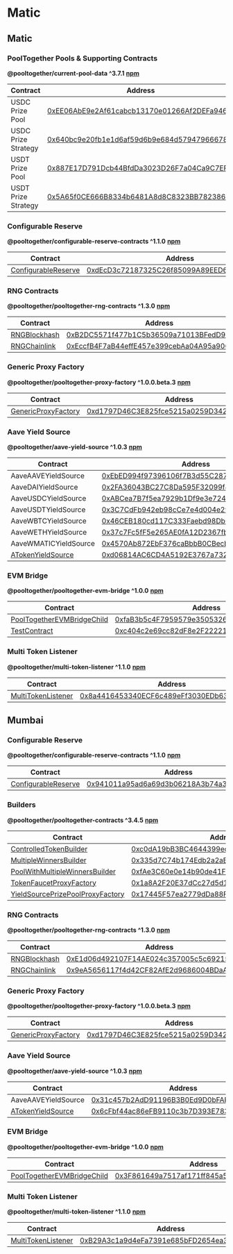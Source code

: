 # Matic

## Matic

### PoolTogether Pools & Supporting Contracts

**@pooltogether/current-pool-data ^3.7.1** [**npm**](https://www.npmjs.com/package/@pooltogether/current-pool-data)

| Contract            | Address                                                                                                                  |
| ------------------- | ------------------------------------------------------------------------------------------------------------------------ |
| USDC Prize Pool     | [0xEE06AbE9e2Af61cabcb13170e01266Af2DEFa946](https://polygonscan.com/address/0xEE06AbE9e2Af61cabcb13170e01266Af2DEFa946) |
| USDC Prize Strategy | [0x640bc9e20fb1e1d6af59d6b9e684d57947966678](https://polygonscan.com/address/0x640bc9e20fb1e1d6af59d6b9e684d57947966678) |
| USDT Prize Pool     | [0x887E17D791Dcb44BfdDa3023D26F7a04Ca9C7EF4](https://polygonscan.com/address/0x887E17D791Dcb44BfdDa3023D26F7a04Ca9C7EF4) |
| USDT Prize Strategy | [0x5A65f0CE666B8334b6481A8d8C8323BB782386e6](https://polygonscan.com/address/0x5A65f0CE666B8334b6481A8d8C8323BB782386e6) |

### Configurable Reserve

**@pooltogether/configurable-reserve-contracts ^1.1.0** [**npm**](https://www.npmjs.com/package/@pooltogether/configurable-reserve-contracts)

| Contract                                                                                                                            | Address                                                                                                                  | Artifact                                                                                                                          |
| ----------------------------------------------------------------------------------------------------------------------------------- | ------------------------------------------------------------------------------------------------------------------------ | --------------------------------------------------------------------------------------------------------------------------------- |
| [ConfigurableReserve](https://github.com/pooltogether/pooltogether-reserve-contracts/tree/master/contracts/ConfigurableReserve.sol) | [0xdEcD3c72187325C26f85099A89EED6D5bB4604D3](https://polygonscan.com/address/0xdEcD3c72187325C26f85099A89EED6D5bB4604D3) | [Artifact](https://github.com/pooltogether/pooltogether-reserve-contracts/tree/master/deployments/matic/ConfigurableReserve.json) |

### RNG Contracts

**@pooltogether/pooltogether-rng-contracts ^1.3.0** [**npm**](https://www.npmjs.com/package/@pooltogether/pooltogether-rng-contracts)

| Contract                                                                                                          | Address                                                                                                                  | Artifact                                                                                                               |
| ----------------------------------------------------------------------------------------------------------------- | ------------------------------------------------------------------------------------------------------------------------ | ---------------------------------------------------------------------------------------------------------------------- |
| [RNGBlockhash](https://github.com/pooltogether/pooltogether-rng-contracts/tree/master/contracts/RNGBlockhash.sol) | [0xB2DC5571f477b1C5b36509a71013BFedD9Cc492F](https://polygonscan.com/address/0xB2DC5571f477b1C5b36509a71013BFedD9Cc492F) | [Artifact](https://github.com/pooltogether/pooltogether-rng-contracts/tree/master/deployments/matic/RNGBlockhash.json) |
| [RNGChainlink](https://github.com/pooltogether/pooltogether-rng-contracts/tree/master/contracts/RNGChainlink.sol) | [0xEccfB4F7aB44effE457e399cebAa04A95a9061d8](https://polygonscan.com/address/0xEccfB4F7aB44effE457e399cebAa04A95a9061d8) | [Artifact](https://github.com/pooltogether/pooltogether-rng-contracts/tree/master/deployments/matic/RNGChainlink.json) |

### Generic Proxy Factory

**@pooltogether/pooltogether-proxy-factory ^1.0.0.beta.3** [**npm**](https://www.npmjs.com/package/@pooltogether/pooltogether-proxy-factory)

| Contract                                                                                                                      | Address                                                                                                                  | Artifact                                                                                                                    |
| ----------------------------------------------------------------------------------------------------------------------------- | ------------------------------------------------------------------------------------------------------------------------ | --------------------------------------------------------------------------------------------------------------------------- |
| [GenericProxyFactory](https://github.com/pooltogether/pooltogether-proxy-factory/tree/main/contracts/GenericProxyFactory.sol) | [0xd1797D46C3E825fce5215a0259D3426a5c49455C](https://polygonscan.com/address/0xd1797D46C3E825fce5215a0259D3426a5c49455C) | [Artifact](https://github.com/pooltogether/pooltogether-proxy-factory/tree/main/deployments/matic/GenericProxyFactory.json) |

### Aave Yield Source

**@pooltogether/aave-yield-source ^1.0.3** [**npm**](https://www.npmjs.com/package/@pooltogether/aave-yield-source)

| Contract                                                                                                                      | Address                                                                                                                  | Artifact                                                                                                             |
| ----------------------------------------------------------------------------------------------------------------------------- | ------------------------------------------------------------------------------------------------------------------------ | -------------------------------------------------------------------------------------------------------------------- |
| AaveAAVEYieldSource                                                                                                           | [0xEbED994f97396106f7B3d55C287A6A51128cDBB1](https://polygonscan.com/address/0xEbED994f97396106f7B3d55C287A6A51128cDBB1) | [Artifact](https://github.com/pooltogether/aave-yield-source/tree/main/deployments/matic/AaveAAVEYieldSource.json)   |
| AaveDAIYieldSource                                                                                                            | [0x2FA36043BC27C8Da595F32099f4e8E5Ae48cf46e](https://polygonscan.com/address/0x2FA36043BC27C8Da595F32099f4e8E5Ae48cf46e) | [Artifact](https://github.com/pooltogether/aave-yield-source/tree/main/deployments/matic/AaveDAIYieldSource.json)    |
| AaveUSDCYieldSource                                                                                                           | [0xABCea7B7f5ea7929b1Df9e3e7241547Fe7b7af14](https://polygonscan.com/address/0xABCea7B7f5ea7929b1Df9e3e7241547Fe7b7af14) | [Artifact](https://github.com/pooltogether/aave-yield-source/tree/main/deployments/matic/AaveUSDCYieldSource.json)   |
| AaveUSDTYieldSource                                                                                                           | [0x3C7CdFb942eb98cCe7e4d004e2927788CD9E54fe](https://polygonscan.com/address/0x3C7CdFb942eb98cCe7e4d004e2927788CD9E54fe) | [Artifact](https://github.com/pooltogether/aave-yield-source/tree/main/deployments/matic/AaveUSDTYieldSource.json)   |
| AaveWBTCYieldSource                                                                                                           | [0x46CEB180cd117C333Faebd98DbC31BeE32e7c116](https://polygonscan.com/address/0x46CEB180cd117C333Faebd98DbC31BeE32e7c116) | [Artifact](https://github.com/pooltogether/aave-yield-source/tree/main/deployments/matic/AaveWBTCYieldSource.json)   |
| AaveWETHYieldSource                                                                                                           | [0x37c7Fc5fF5e265AE0fA12D2367fbDdA7D22c862C](https://polygonscan.com/address/0x37c7Fc5fF5e265AE0fA12D2367fbDdA7D22c862C) | [Artifact](https://github.com/pooltogether/aave-yield-source/tree/main/deployments/matic/AaveWETHYieldSource.json)   |
| AaveWMATICYieldSource                                                                                                         | [0x4570Ab872EbF376caBbbB0CBecb985dFe2757900](https://polygonscan.com/address/0x4570Ab872EbF376caBbbB0CBecb985dFe2757900) | [Artifact](https://github.com/pooltogether/aave-yield-source/tree/main/deployments/matic/AaveWMATICYieldSource.json) |
| [ATokenYieldSource](https://github.com/pooltogether/aave-yield-source/tree/main/contracts/yield-source/ATokenYieldSource.sol) | [0xd06814AC6CD4A5192E3767a7329a731A3d2E3F1C](https://polygonscan.com/address/0xd06814AC6CD4A5192E3767a7329a731A3d2E3F1C) | [Artifact](https://github.com/pooltogether/aave-yield-source/tree/main/deployments/matic/ATokenYieldSource.json)     |

### EVM Bridge

**@pooltogether/pooltogether-evm-bridge ^1.0.0** [**npm**](https://www.npmjs.com/package/@pooltogether/pooltogether-evm-bridge)

| Contract                                                                                                                                   | Address                                                                                                                  | Artifact                                                                                                                          |
| ------------------------------------------------------------------------------------------------------------------------------------------ | ------------------------------------------------------------------------------------------------------------------------ | --------------------------------------------------------------------------------------------------------------------------------- |
| [PoolTogetherEVMBridgeChild](https://github.com/pooltogether/pooltogether-evm-bridge/tree/master/contracts/PoolTogetherEVMBridgeChild.sol) | [0xfaB3b5c4F7959579e350532600707e0269e01F38](https://polygonscan.com/address/0xfaB3b5c4F7959579e350532600707e0269e01F38) | [Artifact](https://github.com/pooltogether/pooltogether-evm-bridge/tree/master/deployments/matic/PoolTogetherEVMBridgeChild.json) |
| [TestContract](https://github.com/pooltogether/pooltogether-evm-bridge/tree/master/contracts/test/TestContract.sol)                        | [0xc404c2e69cc82dF8e2F22221f1D1d8e6663bc5F5](https://polygonscan.com/address/0xc404c2e69cc82dF8e2F22221f1D1d8e6663bc5F5) | [Artifact](https://github.com/pooltogether/pooltogether-evm-bridge/tree/master/deployments/matic/TestContract.json)               |

### Multi Token Listener

**@pooltogether/multi-token-listener ^1.1.0** [**npm**](https://www.npmjs.com/package/@pooltogether/multi-token-listener)

| Contract                                                                                                                | Address                                                                                                                  | Artifact                                                                                                               |
| ----------------------------------------------------------------------------------------------------------------------- | ------------------------------------------------------------------------------------------------------------------------ | ---------------------------------------------------------------------------------------------------------------------- |
| [MultiTokenListener](https://github.com/pooltogether/multi-token-listener/tree/master/contracts/MultiTokenListener.sol) | [0x8a4416453340ECF6c489eFf3030EDb632b0087B2](https://polygonscan.com/address/0x8a4416453340ECF6c489eFf3030EDb632b0087B2) | [Artifact](https://github.com/pooltogether/multi-token-listener/tree/master/deployments/matic/MultiTokenListener.json) |

## Mumbai

### Configurable Reserve

**@pooltogether/configurable-reserve-contracts ^1.1.0** [**npm**](https://www.npmjs.com/package/@pooltogether/configurable-reserve-contracts)

| Contract                                                                                                                            | Address                                                                                                                                 | Artifact                                                                                                                           |
| ----------------------------------------------------------------------------------------------------------------------------------- | --------------------------------------------------------------------------------------------------------------------------------------- | ---------------------------------------------------------------------------------------------------------------------------------- |
| [ConfigurableReserve](https://github.com/pooltogether/pooltogether-reserve-contracts/tree/master/contracts/ConfigurableReserve.sol) | [0x941011a95ad6a69d3b06218A3b74a3f6296481A8](https://explorer-mumbai.maticvigil.com/address/0x941011a95ad6a69d3b06218A3b74a3f6296481A8) | [Artifact](https://github.com/pooltogether/pooltogether-reserve-contracts/tree/master/deployments/mumbai/ConfigurableReserve.json) |

### Builders

**@pooltogether/pooltogether-contracts ^3.4.5** [**npm**](https://www.npmjs.com/package/@pooltogether/pooltogether-contracts)

| Contract                                                                                                                                                                           | Address                                                                                                                                 | Artifact                                                                                                                                     |
| ---------------------------------------------------------------------------------------------------------------------------------------------------------------------------------- | --------------------------------------------------------------------------------------------------------------------------------------- | -------------------------------------------------------------------------------------------------------------------------------------------- |
| [ControlledTokenBuilder](https://github.com/pooltogether/pooltogether-pool-contracts/tree/master/contracts/builders/ControlledTokenBuilder.sol)                                    | [0xc0dA19bB3BC4644399ec85808d1ea52cD9f01bB3](https://explorer-mumbai.maticvigil.com/address/0xc0dA19bB3BC4644399ec85808d1ea52cD9f01bB3) | [Artifact](https://github.com/pooltogether/pooltogether-pool-contracts/tree/master/deployments/mumbai/ControlledTokenBuilder.json)           |
| [MultipleWinnersBuilder](https://github.com/pooltogether/pooltogether-pool-contracts/tree/master/contracts/builders/MultipleWinnersBuilder.sol)                                    | [0x335d7C74b174Edb2a2aB9717A2f2b42D0EC1b0c3](https://explorer-mumbai.maticvigil.com/address/0x335d7C74b174Edb2a2aB9717A2f2b42D0EC1b0c3) | [Artifact](https://github.com/pooltogether/pooltogether-pool-contracts/tree/master/deployments/mumbai/MultipleWinnersBuilder.json)           |
| [PoolWithMultipleWinnersBuilder](https://github.com/pooltogether/pooltogether-pool-contracts/tree/master/contracts/builders/PoolWithMultipleWinnersBuilder.sol)                    | [0xfAe3C60e0e14b90de41FbD05d9D82Cd5e8D90068](https://explorer-mumbai.maticvigil.com/address/0xfAe3C60e0e14b90de41FbD05d9D82Cd5e8D90068) | [Artifact](https://github.com/pooltogether/pooltogether-pool-contracts/tree/master/deployments/mumbai/PoolWithMultipleWinnersBuilder.json)   |
| [TokenFaucetProxyFactory](https://github.com/pooltogether/pooltogether-pool-contracts/tree/master/contracts/token-faucet/TokenFaucetProxyFactory.sol)                              | [0x1a8A2F20E37dCc27d5d18af65eC58Be02CEd979D](https://explorer-mumbai.maticvigil.com/address/0x1a8A2F20E37dCc27d5d18af65eC58Be02CEd979D) | [Artifact](https://github.com/pooltogether/pooltogether-pool-contracts/tree/master/deployments/mumbai/TokenFaucetProxyFactory.json)          |
| [YieldSourcePrizePoolProxyFactory](https://github.com/pooltogether/pooltogether-pool-contracts/tree/master/contracts/prize-pool/yield-source/YieldSourcePrizePoolProxyFactory.sol) | [0x17445F57ea2779dDa88Fce2bc4f58a245F9013DC](https://explorer-mumbai.maticvigil.com/address/0x17445F57ea2779dDa88Fce2bc4f58a245F9013DC) | [Artifact](https://github.com/pooltogether/pooltogether-pool-contracts/tree/master/deployments/mumbai/YieldSourcePrizePoolProxyFactory.json) |

### RNG Contracts

**@pooltogether/pooltogether-rng-contracts ^1.3.0** [**npm**](https://www.npmjs.com/package/@pooltogether/pooltogether-rng-contracts)

| Contract                                                                                                          | Address                                                                                                                                 | Artifact                                                                                                                |
| ----------------------------------------------------------------------------------------------------------------- | --------------------------------------------------------------------------------------------------------------------------------------- | ----------------------------------------------------------------------------------------------------------------------- |
| [RNGBlockhash](https://github.com/pooltogether/pooltogether-rng-contracts/tree/master/contracts/RNGBlockhash.sol) | [0xE1d06d492107F14AE024c357005c5c692158B13D](https://explorer-mumbai.maticvigil.com/address/0xE1d06d492107F14AE024c357005c5c692158B13D) | [Artifact](https://github.com/pooltogether/pooltogether-rng-contracts/tree/master/deployments/mumbai/RNGBlockhash.json) |
| [RNGChainlink](https://github.com/pooltogether/pooltogether-rng-contracts/tree/master/contracts/RNGChainlink.sol) | [0x9eA5656117f4d42CF82AfE2d9686004BDaAea2B3](https://explorer-mumbai.maticvigil.com/address/0x9eA5656117f4d42CF82AfE2d9686004BDaAea2B3) | [Artifact](https://github.com/pooltogether/pooltogether-rng-contracts/tree/master/deployments/mumbai/RNGChainlink.json) |

### Generic Proxy Factory

**@pooltogether/pooltogether-proxy-factory ^1.0.0.beta.3** [**npm**](https://www.npmjs.com/package/@pooltogether/pooltogether-proxy-factory)

| Contract                                                                                                                      | Address                                                                                                                                 | Artifact                                                                                                                     |
| ----------------------------------------------------------------------------------------------------------------------------- | --------------------------------------------------------------------------------------------------------------------------------------- | ---------------------------------------------------------------------------------------------------------------------------- |
| [GenericProxyFactory](https://github.com/pooltogether/pooltogether-proxy-factory/tree/main/contracts/GenericProxyFactory.sol) | [0xd1797D46C3E825fce5215a0259D3426a5c49455C](https://explorer-mumbai.maticvigil.com/address/0xd1797D46C3E825fce5215a0259D3426a5c49455C) | [Artifact](https://github.com/pooltogether/pooltogether-proxy-factory/tree/main/deployments/mumbai/GenericProxyFactory.json) |

### Aave Yield Source

**@pooltogether/aave-yield-source ^1.0.3** [**npm**](https://www.npmjs.com/package/@pooltogether/aave-yield-source)

| Contract                                                                                                                      | Address                                                                                                                                 | Artifact                                                                                                            |
| ----------------------------------------------------------------------------------------------------------------------------- | --------------------------------------------------------------------------------------------------------------------------------------- | ------------------------------------------------------------------------------------------------------------------- |
| AaveAAVEYieldSource                                                                                                           | [0x31c457b2AdD91196B3B0Ed9D0bFAFF22052fA38a](https://explorer-mumbai.maticvigil.com/address/0x31c457b2AdD91196B3B0Ed9D0bFAFF22052fA38a) | [Artifact](https://github.com/pooltogether/aave-yield-source/tree/main/deployments/mumbai/AaveAAVEYieldSource.json) |
| [ATokenYieldSource](https://github.com/pooltogether/aave-yield-source/tree/main/contracts/yield-source/ATokenYieldSource.sol) | [0x6cFbf44ac86eFB9110c3b7D393E783bAEEf243D2](https://explorer-mumbai.maticvigil.com/address/0x6cFbf44ac86eFB9110c3b7D393E783bAEEf243D2) | [Artifact](https://github.com/pooltogether/aave-yield-source/tree/main/deployments/mumbai/ATokenYieldSource.json)   |

### EVM Bridge

**@pooltogether/pooltogether-evm-bridge ^1.0.0** [**npm**](https://www.npmjs.com/package/@pooltogether/pooltogether-evm-bridge)

| Contract                                                                                                                                   | Address                                                                                                                                 | Artifact                                                                                                                           |
| ------------------------------------------------------------------------------------------------------------------------------------------ | --------------------------------------------------------------------------------------------------------------------------------------- | ---------------------------------------------------------------------------------------------------------------------------------- |
| [PoolTogetherEVMBridgeChild](https://github.com/pooltogether/pooltogether-evm-bridge/tree/master/contracts/PoolTogetherEVMBridgeChild.sol) | [0x3F861649a7517af171ff845a5cb7aE6ACeEbd6aA](https://explorer-mumbai.maticvigil.com/address/0x3F861649a7517af171ff845a5cb7aE6ACeEbd6aA) | [Artifact](https://github.com/pooltogether/pooltogether-evm-bridge/tree/master/deployments/mumbai/PoolTogetherEVMBridgeChild.json) |

### Multi Token Listener

**@pooltogether/multi-token-listener ^1.1.0** [**npm**](https://www.npmjs.com/package/@pooltogether/multi-token-listener)

| Contract                                                                                                                | Address                                                                                                                                 | Artifact                                                                                                                |
| ----------------------------------------------------------------------------------------------------------------------- | --------------------------------------------------------------------------------------------------------------------------------------- | ----------------------------------------------------------------------------------------------------------------------- |
| [MultiTokenListener](https://github.com/pooltogether/multi-token-listener/tree/master/contracts/MultiTokenListener.sol) | [0xB29A3c1a9d4eFa7391e685bFD2654ea31E2f3125](https://explorer-mumbai.maticvigil.com/address/0xB29A3c1a9d4eFa7391e685bFD2654ea31E2f3125) | [Artifact](https://github.com/pooltogether/multi-token-listener/tree/master/deployments/mumbai/MultiTokenListener.json) |
